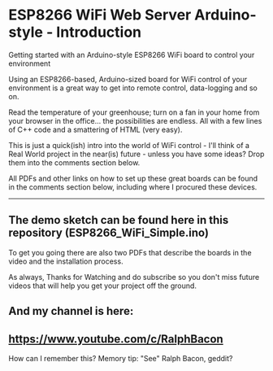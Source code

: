 # ESP8266 WiFi Web Server Arduino-style - Introduction
Getting started with an Arduino-style ESP8266 WiFi board to control your environment

Using an ESP8266-based, Arduino-sized board for WiFi control of your environment is a great way to get into remote control, data-logging and so on.

Read the temperature of your greenhouse; turn on a fan in your home from your browser in the office... the possibilities are endless. All with a few lines of C++ code and a smattering of HTML (very easy).

This is just a quick(ish) intro into the world of WiFi control - I'll think of a Real World project in the near(is) future - unless you have some ideas? Drop them into the comments section below.

All PDFs and other links on how to set up these great boards can be found in the comments section below, including where I procured these devices.

-------------------------------------------------------------------------------------------------
The demo sketch can be found here in this repository (ESP8266_WiFi_Simple.ino)
-------------------------------------------------------------------------------------------------

To get you going there are also two PDFs that describe the boards in the video and the installation process.

As always, Thanks for Watching and do subscribe so you don't miss future videos that will help you get your project off the ground.

And my channel is here:
------------------------------------------------------------------
https://www.youtube.com/c/RalphBacon 
------------------------------------------------------------------
How can I remember this? Memory tip: "See" Ralph Bacon, geddit?
